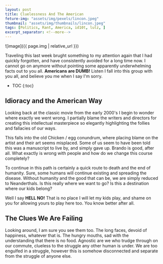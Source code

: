 ```yaml
---
layout: post
title: Cluelessness And The American
feture-img: "assets/img/pexels/lincon.jpeg"
thumbnail: "assets/img/thumbnails/lincon.jpeg"
tags: [Politics, Rant, America, id10t, lulz, ]
excerpt_separator: <!--more-->
---
```



![image]({{ page.img | relative_url }})

Traveling this last week brught something to my attention again that I had quickly forgotten, and have consistently avoided for a long time now. I cannot go on anymore without pointing some apparently underwhelming facts out to you all. **Americans are DUMB!** Listen I fall into this group with you all, and believe you me when I say I'm sorry.

<!--more-->

* TOC
{:toc}

## Idioracy and the American Way

Looking back at the classic movie from the early 2000's I begin to wonder where exactly we went wrong. I partially blame the writers and directors for creating this intellectual masterpiece so elegantly highlighting the follies and fallacies of our ways. 

This falls into the old Chicken / egg conundrum, where placing blame on the artist and their art seems misplaced. Some of us seem to have been told this was a manuscript to live by, and simply gave up. Brando is good, after all. What exactly is wrong with people and how do we change this course completely? 

To continue in this path is certainly a quick route to death and the end of humanity. Sure, some humans will continue existing and spreading the disease. Without humanity and the good that can be, we are simply reduced to Neanderthals. Is this really where we want to go? Is this a destination where our kids belong? 

Well I say **HELL NO!** That is no place I will let my kids play, and shame on you for allowing yours to play here too. You know better after all.


## The Clues We Are Failing

Looking around, I am sure you see them too. The long faces, devoid of happiness, whatever that is. The hungry mouths, sad with the understanding that there is no food. Agnostic are we who trudge through on our commute, clueless to the struggle any other human is under. We are too engulfed in a struggle, however this is somehow disconnected and separate from the struggle of anyone else.  